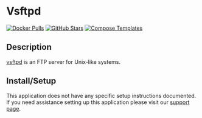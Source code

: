 # Vsftpd

[![Docker Pulls](https://img.shields.io/docker/pulls/fauria/vsftpd?style=flat-square&color=607D8B&label=docker%20pulls&logo=docker)](https://hub.docker.com/r/fauria/vsftpd)
[![GitHub Stars](https://img.shields.io/github/stars/fauria/docker-vsftpd?style=flat-square&color=607D8B&label=github%20stars&logo=github)](https://github.com/fauria/docker-vsftpd)
[![Compose Templates](https://img.shields.io/static/v1?style=flat-square&color=607D8B&label=compose&message=templates)](https://github.com/jodfie/TrunkSTARTer/tree/master/compose/.apps/vsftpd)

## Description

[vsftpd](https://security.appspot.com/vsftpd.html) is an FTP server for
Unix-like systems.

## Install/Setup

This application does not have any specific setup instructions documented. If
you need assistance setting up this application please visit our
[support page](https://trunkstarter.com/basics/support/).
